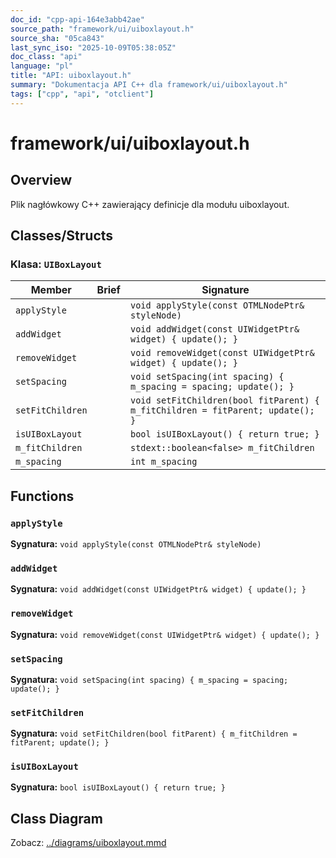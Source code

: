 ```yaml
---
doc_id: "cpp-api-164e3abb42ae"
source_path: "framework/ui/uiboxlayout.h"
source_sha: "05ca843"
last_sync_iso: "2025-10-09T05:38:05Z"
doc_class: "api"
language: "pl"
title: "API: uiboxlayout.h"
summary: "Dokumentacja API C++ dla framework/ui/uiboxlayout.h"
tags: ["cpp", "api", "otclient"]
---
```


# framework/ui/uiboxlayout.h

## Overview

Plik nagłówkowy C++ zawierający definicje dla modułu uiboxlayout.

## Classes/Structs

### Klasa: `UIBoxLayout`

| Member | Brief | Signature |
|--------|-------|-----------|
| `applyStyle` |  | `void applyStyle(const OTMLNodePtr& styleNode)` |
| `addWidget` |  | `void addWidget(const UIWidgetPtr& widget) { update(); }` |
| `removeWidget` |  | `void removeWidget(const UIWidgetPtr& widget) { update(); }` |
| `setSpacing` |  | `void setSpacing(int spacing) { m_spacing = spacing; update(); }` |
| `setFitChildren` |  | `void setFitChildren(bool fitParent) { m_fitChildren = fitParent; update(); }` |
| `isUIBoxLayout` |  | `bool isUIBoxLayout() { return true; }` |
| `m_fitChildren` |  | `stdext::boolean<false> m_fitChildren` |
| `m_spacing` |  | `int m_spacing` |

## Functions

### `applyStyle`

**Sygnatura:** `void applyStyle(const OTMLNodePtr& styleNode)`

### `addWidget`

**Sygnatura:** `void addWidget(const UIWidgetPtr& widget) { update(); }`

### `removeWidget`

**Sygnatura:** `void removeWidget(const UIWidgetPtr& widget) { update(); }`

### `setSpacing`

**Sygnatura:** `void setSpacing(int spacing) { m_spacing = spacing; update(); }`

### `setFitChildren`

**Sygnatura:** `void setFitChildren(bool fitParent) { m_fitChildren = fitParent; update(); }`

### `isUIBoxLayout`

**Sygnatura:** `bool isUIBoxLayout() { return true; }`

## Class Diagram

Zobacz: [../diagrams/uiboxlayout.mmd](../diagrams/uiboxlayout.mmd)
